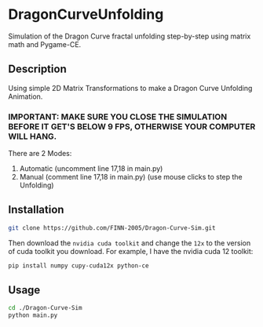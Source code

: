 # DragonCurveUnfolding

Simulation of the Dragon Curve fractal unfolding step-by-step using matrix math and Pygame-CE.

## Description

Using simple 2D Matrix Transformations to make a Dragon Curve Unfolding Animation.

### IMPORTANT: MAKE SURE YOU CLOSE THE SIMULATION BEFORE IT GET'S BELOW 9 FPS, OTHERWISE YOUR COMPUTER WILL HANG.

There are 2 Modes:
1) Automatic (uncomment line 17,18 in main.py)
2) Manual   (comment line 17,18 in main.py) (use mouse clicks to step the Unfolding)

## Installation

```bash
git clone https://github.com/FINN-2005/Dragon-Curve-Sim.git
```

Then download the ```nvidia cuda toolkit``` and change the ```12x``` to the version of cuda toolkit you download.
For example, I have the nvidia cuda 12 toolkit:

```bash
pip install numpy cupy-cuda12x python-ce 
```

## Usage

```bash
cd ./Dragon-Curve-Sim
python main.py
```
